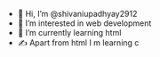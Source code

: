 - 👋 Hi, I’m @shivaniupadhyay2912
- 👀 I’m interested in web development 
- 🌱 I’m currently learning html 
- ✍️ Apart from html I m learning c 

<!---
shivaniupadhyay2912/shivaniupadhyay2912 is a ✨ special ✨ repository because its `README.md` (this file) appears on your GitHub profile.
You can click the Preview link to take a look at your changes.
--->
